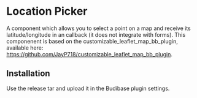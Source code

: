 # Location Picker
A component which allows you to select a point on a map and receive its latitude/longitude in an callback (it does not integrate with forms).
This componenent is based on the customizable_leaflet_map_bb_plugin,
available here:
https://github.com/JayP718/customizable_leaflet_map_bb_plugin.

## Installation
Use the release tar and upload it in the Budibase plugin settings.
